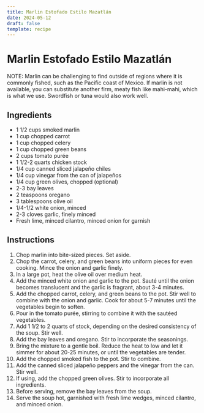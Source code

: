 ```yaml
---
title: Marlin Estofado Estilo Mazatlán
date: 2024-05-12
draft: false
template: recipe
---
```


# Marlin Estofado Estilo Mazatlán

NOTE: Marlin can be challenging to find outside of regions where it is commonly fished, such as the Pacific coast of Mexico. If marlin is not available, you can substitute another firm, meaty fish like mahi-mahi, which is what we use. Swordfish or tuna would also work well.

## Ingredients

* 1 1/2 cups smoked marlin
* 1 cup chopped carrot
* 1 cup chopped celery
* 1 cup chopped green beans
* 2 cups tomato purée
* 1 1/2-2 quarts chicken stock
* 1/4 cup canned sliced jalapeño chiles
* 1/4 cup vinegar from the can of jalapeños
* 1/4 cup green olives, chopped (optional)
* 2-3 bay leaves
* 2 teaspoons oregano
* 3 tablespoons olive oil
* 1/4-1/2 white onion, minced
* 2-3 cloves garlic, finely minced
* Fresh lime, minced cilantro, minced onion for garnish

## Instructions

1. Chop marlin into bite-sized pieces. Set aside.
2. Chop the carrot, celery, and green beans into uniform pieces for even cooking. Mince the onion and garlic finely.
3. In a large pot, heat the olive oil over medium heat.
4. Add the minced white onion and garlic to the pot. Sauté until the onion becomes translucent and the garlic is fragrant, about 3-4 minutes.
5. Add the chopped carrot, celery, and green beans to the pot. Stir well to combine with the onion and garlic. Cook for about 5-7 minutes until the vegetables begin to soften.
6. Pour in the tomato purée, stirring to combine it with the sautéed vegetables.
7. Add 1 1/2 to 2 quarts of stock, depending on the desired consistency of the soup. Stir well.
8. Add the bay leaves and oregano. Stir to incorporate the seasonings.
9. Bring the mixture to a gentle boil. Reduce the heat to low and let it simmer for about 20-25 minutes, or until the vegetables are tender.
10. Add the chopped smoked fish to the pot. Stir to combine.
11. Add the canned sliced jalapeño peppers and the vinegar from the can. Stir well.
12. If using, add the chopped green olives. Stir to incorporate all ingredients.
13. Before serving, remove the bay leaves from the soup.
14. Serve the soup hot, garnished with fresh lime wedges, minced cilantro, and minced onion.
